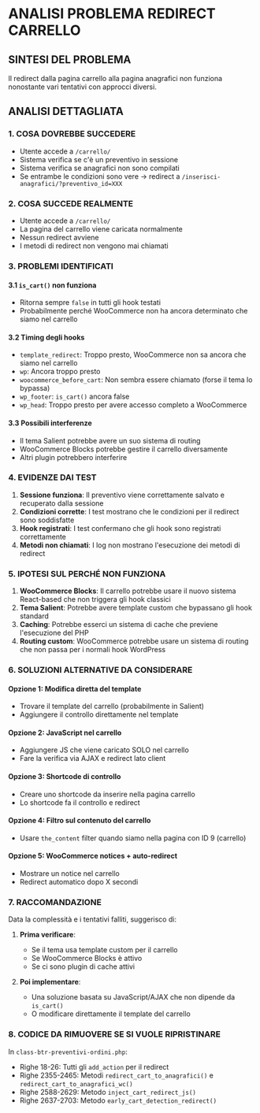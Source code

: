 # ANALISI PROBLEMA REDIRECT CARRELLO

## SINTESI DEL PROBLEMA
Il redirect dalla pagina carrello alla pagina anagrafici non funziona nonostante vari tentativi con approcci diversi.

## ANALISI DETTAGLIATA

### 1. COSA DOVREBBE SUCCEDERE
- Utente accede a `/carrello/`
- Sistema verifica se c'è un preventivo in sessione
- Sistema verifica se anagrafici non sono compilati
- Se entrambe le condizioni sono vere → redirect a `/inserisci-anagrafici/?preventivo_id=XXX`

### 2. COSA SUCCEDE REALMENTE
- Utente accede a `/carrello/`
- La pagina del carrello viene caricata normalmente
- Nessun redirect avviene
- I metodi di redirect non vengono mai chiamati

### 3. PROBLEMI IDENTIFICATI

#### 3.1 `is_cart()` non funziona
- Ritorna sempre `false` in tutti gli hook testati
- Probabilmente perché WooCommerce non ha ancora determinato che siamo nel carrello

#### 3.2 Timing degli hooks
- `template_redirect`: Troppo presto, WooCommerce non sa ancora che siamo nel carrello
- `wp`: Ancora troppo presto
- `woocommerce_before_cart`: Non sembra essere chiamato (forse il tema lo bypassa)
- `wp_footer`: `is_cart()` ancora false
- `wp_head`: Troppo presto per avere accesso completo a WooCommerce

#### 3.3 Possibili interferenze
- Il tema Salient potrebbe avere un suo sistema di routing
- WooCommerce Blocks potrebbe gestire il carrello diversamente
- Altri plugin potrebbero interferire

### 4. EVIDENZE DAI TEST

1. **Sessione funziona**: Il preventivo viene correttamente salvato e recuperato dalla sessione
2. **Condizioni corrette**: I test mostrano che le condizioni per il redirect sono soddisfatte
3. **Hook registrati**: I test confermano che gli hook sono registrati correttamente
4. **Metodi non chiamati**: I log non mostrano l'esecuzione dei metodi di redirect

### 5. IPOTESI SUL PERCHÉ NON FUNZIONA

1. **WooCommerce Blocks**: Il carrello potrebbe usare il nuovo sistema React-based che non triggera gli hook classici
2. **Tema Salient**: Potrebbe avere template custom che bypassano gli hook standard
3. **Caching**: Potrebbe esserci un sistema di cache che previene l'esecuzione del PHP
4. **Routing custom**: WooCommerce potrebbe usare un sistema di routing che non passa per i normali hook WordPress

### 6. SOLUZIONI ALTERNATIVE DA CONSIDERARE

#### Opzione 1: Modifica diretta del template
- Trovare il template del carrello (probabilmente in Salient)
- Aggiungere il controllo direttamente nel template

#### Opzione 2: JavaScript nel carrello
- Aggiungere JS che viene caricato SOLO nel carrello
- Fare la verifica via AJAX e redirect lato client

#### Opzione 3: Shortcode di controllo
- Creare uno shortcode da inserire nella pagina carrello
- Lo shortcode fa il controllo e redirect

#### Opzione 4: Filtro sul contenuto del carrello
- Usare `the_content` filter quando siamo nella pagina con ID 9 (carrello)

#### Opzione 5: WooCommerce notices + auto-redirect
- Mostrare un notice nel carrello
- Redirect automatico dopo X secondi

### 7. RACCOMANDAZIONE

Data la complessità e i tentativi falliti, suggerisco di:

1. **Prima verificare**: 
   - Se il tema usa template custom per il carrello
   - Se WooCommerce Blocks è attivo
   - Se ci sono plugin di cache attivi

2. **Poi implementare**:
   - Una soluzione basata su JavaScript/AJAX che non dipende da `is_cart()`
   - O modificare direttamente il template del carrello

### 8. CODICE DA RIMUOVERE SE SI VUOLE RIPRISTINARE

In `class-btr-preventivi-ordini.php`:
- Righe 18-26: Tutti gli `add_action` per il redirect
- Righe 2355-2465: Metodi `redirect_cart_to_anagrafici()` e `redirect_cart_to_anagrafici_wc()`
- Righe 2588-2629: Metodo `inject_cart_redirect_js()`
- Righe 2637-2703: Metodo `early_cart_detection_redirect()`